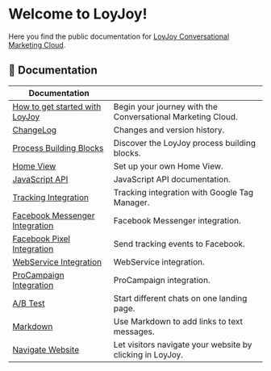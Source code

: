 # Welcome to LoyJoy!

Here you find the public documentation for [LoyJoy Conversational Marketing Cloud](https://www.loyjoy.com).

## 📖 Documentation

| Documentation                                                                              |                                                            |
| ------------------------------------------------------------------------------------------ | ---------------------------------------------------------- |
| [How to get started with LoyJoy](documentation/introduction/GET_STARTED.md)                | Begin your journey with the Conversational Marketing Cloud.|
| [ChangeLog](CHANGELOG.md)                                                                  | Changes and version history.                               |
| [Process Building Blocks](documentation/process_building_blocks/PROCESS_BUILDING_BLOCKS.md)| Discover the LoyJoy process building blocks.               |
| [Home View](documentation/introduction/HOMEVIEW.md)                                        | Set up your own Home View.                                 |
| [JavaScript API](documentation/JAVASCRIPT_API.md)                                          | JavaScript API documentation.                              |
| [Tracking Integration](documentation/GOOGLE_TAG_MANAGER.md)                                | Tracking integration with Google Tag Manager.              |
| [Facebook Messenger Integration](documentation/FACEBOOK_INTEGRATION.md)                    | Facebook Messenger integration.                            |
| [Facebook Pixel Integration](documentation/FACEBOOK_PIXEL.md)                              | Send tracking events to Facebook.                          |
| [WebService Integration](documentation/WEBSERVICE_INTEGRATION.md)                          | WebService integration.                                    |
| [ProCampaign Integration](documentation/pro_campaign/OVERVIEW.md)                          | ProCampaign integration.                                   |
| [A/B Test](documentation/DYNAMIC_LANDING_PAGE.md)                                          | Start different chats on one landing page.                 |
| [Markdown](documentation/MARKDOWN.md)                                                      | Use Markdown to add links to text messages.                |
| [Navigate Website](documentation/NAVIGATE_WEBSITE.md)                                      | Let visitors navigate your website by clicking in LoyJoy.  |

